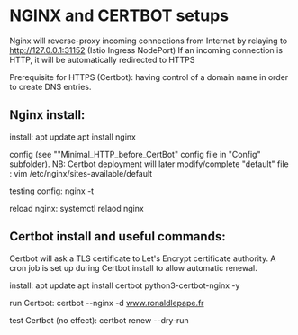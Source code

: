 # NGINX and CERTBOT setups

Nginx will reverse-proxy incoming connections from Internet by relaying to http://127.0.0.1:31152 (Istio Ingress NodePort)
If an incoming connection is HTTP, it will be automatically redirected to HTTPS

Prerequisite for HTTPS (Certbot): having control of a domain name in order to create DNS entries.


## Nginx install:

  install:
      apt update
      apt install nginx
  
  config (see ""Minimal_HTTP_before_CertBot" config file in "Config" subfolder).
  NB: Certbot deployment will later modify/complete "default" file :
      vim /etc/nginx/sites-available/default

  testing config:
      nginx -t
  
  reload nginx:
      systemctl relaod nginx



## Certbot install and useful commands:

Certbot will ask a TLS certificate to Let's Encrypt certificate authority. A cron job is set up during Certbot install to allow automatic renewal.

  install:
      apt update
      apt install certbot python3-certbot-nginx -y

  run Certbot:
      certbot --nginx -d www.ronaldlepape.fr

  test Certbot (no effect):
      certbot renew --dry-run

